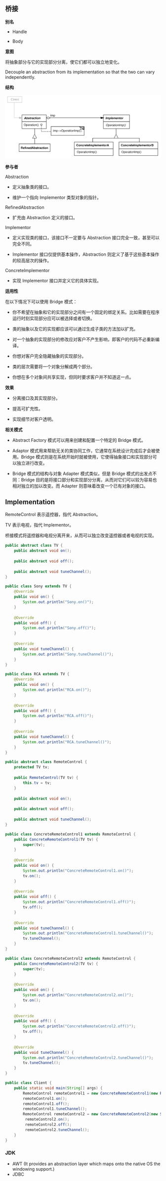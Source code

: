 ## 桥接
**别名**

-   Handle

-   Body

**意图**

将抽象部分与它的实现部分分离，使它们都可以独立地变化。

Decouple an abstraction from its implementation so that the two can vary
independently.

**结构**

![242197409687.png](media/ee4a265f47725eacf53741680d262704.png)

**参与者**

Abstraction

-   定义抽象类的接口。

-   维护一个指向 Implementor 类型对象的指针。

RefinedAbstraction

-   扩充由 Abstraction 定义的接口。

Implementor

-   定义实现类的接口，该接口不一定要与 Abstraction
    接口完全一致，甚至可以完全不同。

-   Implementor 接口仅提供基本操作，Abstraction
    则定义了基于这些基本操作的较高层次的操作。

ConcreteImplementor

-   实现 Implementor 接口并定义它的具体实现。

**适用性**

在以下情况下可以使用 Bridge 模式：

-   你不希望在抽象和它的实现部分之间有一个固定的绑定关系。比如需要在程序运行时刻实现部分应可以被选择或者切换。

-   类的抽象以及它的实现都应该可以通过生成子类的方法加以扩充。

-   对一个抽象的实现部分的修改应对客户不产生影响，即客户的代码不必重新编译。

-   你想对客户完全隐藏抽象的实现部分。

-   类的层次需要将一个对象分解成两个部分。

-   你想在多个对象间共享实现，但同时要求客户并不知道这一点。

**效果**

-   分离接口及其实现部分。

-   提高可扩充性。

-   实现细节对客户透明。

**相关模式**

-   Abstract Factory 模式可以用来创建和配置一个特定的 Bridge 模式。

-   Adaptor
    模式用来帮助无关的类协同工作，它通常在系统设计完成后才会被使用。Bridge
    模式则是在系统开始时就被使用，它使得抽象接口和实现部分可以独立进行改变。

-   Bridge 模式的结构与对象 Adapter 模式类似，但是 Bridge
    模式的出发点不同：Bridge
    目的是将接口部分和实现部分分离，从而对它们可以较为容易也相对独立的加以改变。而
    Adapter 则意味着改变一个已有对象的接口。


## Implementation

RemoteControl 表示遥控器，指代 Abstraction。

TV 表示电视，指代 Implementor。

桥接模式将遥控器和电视分离开来，从而可以独立改变遥控器或者电视的实现。

```java
public abstract class TV {
    public abstract void on();

    public abstract void off();

    public abstract void tuneChannel();
}
```

```java
public class Sony extends TV {
    @Override
    public void on() {
        System.out.println("Sony.on()");
    }

    @Override
    public void off() {
        System.out.println("Sony.off()");
    }

    @Override
    public void tuneChannel() {
        System.out.println("Sony.tuneChannel()");
    }
}
```

```java
public class RCA extends TV {
    @Override
    public void on() {
        System.out.println("RCA.on()");
    }

    @Override
    public void off() {
        System.out.println("RCA.off()");
    }

    @Override
    public void tuneChannel() {
        System.out.println("RCA.tuneChannel()");
    }
}
```

```java
public abstract class RemoteControl {
    protected TV tv;

    public RemoteControl(TV tv) {
        this.tv = tv;
    }

    public abstract void on();

    public abstract void off();

    public abstract void tuneChannel();
}
```

```java
public class ConcreteRemoteControl1 extends RemoteControl {
    public ConcreteRemoteControl1(TV tv) {
        super(tv);
    }

    @Override
    public void on() {
        System.out.println("ConcreteRemoteControl1.on()");
        tv.on();
    }

    @Override
    public void off() {
        System.out.println("ConcreteRemoteControl1.off()");
        tv.off();
    }

    @Override
    public void tuneChannel() {
        System.out.println("ConcreteRemoteControl1.tuneChannel()");
        tv.tuneChannel();
    }
}
```

```java
public class ConcreteRemoteControl2 extends RemoteControl {
    public ConcreteRemoteControl2(TV tv) {
        super(tv);
    }

    @Override
    public void on() {
        System.out.println("ConcreteRemoteControl2.on()");
        tv.on();
    }

    @Override
    public void off() {
        System.out.println("ConcreteRemoteControl2.off()");
        tv.off();
    }

    @Override
    public void tuneChannel() {
        System.out.println("ConcreteRemoteControl2.tuneChannel()");
        tv.tuneChannel();
    }
}
```

```java
public class Client {
    public static void main(String[] args) {
        RemoteControl remoteControl1 = new ConcreteRemoteControl1(new RCA());
        remoteControl1.on();
        remoteControl1.off();
        remoteControl1.tuneChannel();
        RemoteControl remoteControl2 = new ConcreteRemoteControl2(new Sony());
         remoteControl2.on();
         remoteControl2.off();
         remoteControl2.tuneChannel();
    }
}
```

### JDK

- AWT (It provides an abstraction layer which maps onto the native OS the windowing support.)
- JDBC

